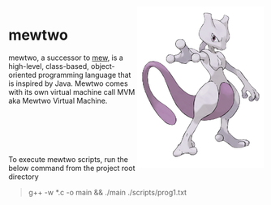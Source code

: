 <img width="250px" align="right" alt="mew" src="./assets/mewtwo.png" title="mewtwo"/>

# mewtwo
mewtwo, a successor to <a href="https://github.com/iamHrithikRaj/mew">mew</a>, is a high-level, class-based, object-oriented programming language that is inspired by Java. Mewtwo comes with its own virtual machine call MVM aka Mewtwo Virtual Machine. 

<br>
<br>
<br>
<br>
<br>
To execute mewtwo scripts, run the below command from the project root directory <br>

> g++ -w \*.c -o main && ./main ./scripts/prog1.txt 

